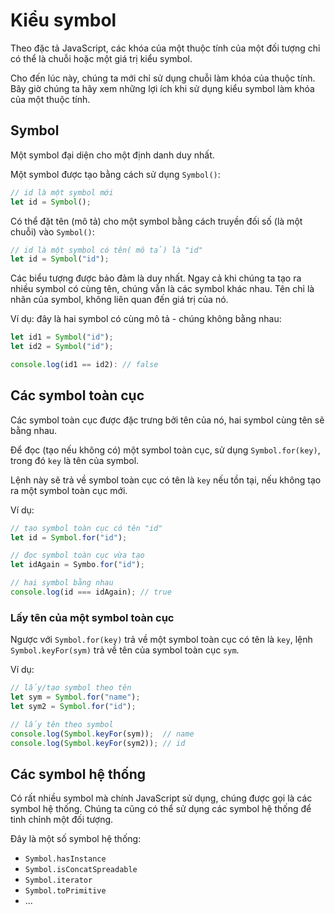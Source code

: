 # Kiểu symbol

Theo đặc tả JavaScript, các khóa của một thuộc tính của một đối tượng chỉ có thể là chuỗi hoặc một giá trị kiểu symbol.

Cho đến lúc này, chúng ta mới chỉ sử dụng chuỗi làm khóa của thuộc tính. Bây giờ chúng ta hãy xem những lợi ích khi sử dụng kiểu symbol làm khóa của một thuộc tính.

## Symbol

Một symbol đại diện cho một định danh duy nhất.

Một symbol được tạo bằng cách sử dụng `Symbol()`:

```javascript
// id là một symbol mới
let id = Symbol();
```

Có thể đặt tên (mô tả) cho một symbol bằng cách truyền đối số (là một chuỗi) vào `Symbol()`:

```javascript
// id là một symbol có tên( mô tả) là "id"
let id = Symbol("id");
```

Các biểu tượng được bảo đảm là duy nhất. Ngay cả khi chúng ta tạo ra nhiều symbol có cùng tên, chúng vẫn là các symbol khác nhau. Tên chỉ là nhãn của symbol, không liên quan đến giá trị của nó.

Ví dụ: đây là hai symbol có cùng mô tả - chúng không bằng nhau:

```javascript
let id1 = Symbol("id");
let id2 = Symbol("id");

console.log(id1 == id2): // false
```

## Các symbol toàn cục

Các symbol toàn cục được đặc trưng bởi tên của nó, hai symbol cùng tên sẽ bằng nhau.

Để đọc (tạo nếu không có) một symbol toàn cục, sử dụng `Symbol.for(key)`, trong đó `key` là tên của symbol.

Lệnh này sẽ trả về symbol toàn cục có tên là `key` nếu tồn tại, nếu không tạo ra một symbol toàn cục mới.

Ví dụ:

```javascript
// tạo symbol toàn cục có tên "id"
let id = Symbol.for("id");

// đọc symbol toàn cục vừa tạo
let idAgain = Symbo.for("id");

// hai symbol bằng nhau
console.log(id === idAgain); // true
```

### Lấy tên của một symbol toàn cục

Ngược với `Symbol.for(key)` trả về một symbol toàn cục có tên là `key`, lệnh `Symbol.keyFor(sym)` trả về tên của symbol toàn cục `sym`.

Ví dụ:

```javascript
// lấy/tạo symbol theo tên
let sym = Symbol.for("name");
let sym2 = Symbol.for("id");

// lấy tên theo symbol
console.log(Symbol.keyFor(sym));  // name
console.log(Symbol.keyFor(sym2)); // id
```

## Các symbol hệ thống

Có rất nhiều symbol mà chính JavaScript sử dụng, chúng được gọi là các symbol hệ thống. Chúng ta cũng có thể sử dụng các symbol hệ thống để tinh chỉnh một đối tượng.

Đây là một số symbol hệ thống:

- `Symbol.hasInstance`
- `Symbol.isConcatSpreadable`
- `Symbol.iterator`
- `Symbol.toPrimitive`
- ...
